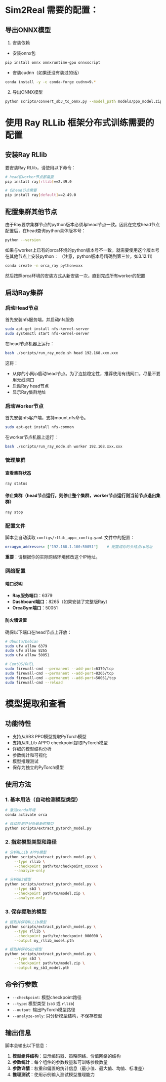 

# Sim2Real 需要的配置：

## 导出ONNX模型

1. 安装依赖
- 安装onnx包
```bash
pip install onnx onnxruntime-gpu onnxscript
```
- 安装cudnn（如果还没有装过的话）
```bash
conda install -y -c conda-forge cudnn=9.*
```


2. 导出ONNX模型
```bash
python scripts/convert_sb3_to_onnx.py --model_path models/ppo_model.zip --output_path models/ppo_model.onnx
```

# 使用 Ray RLLib 框架分布式训练需要的配置

## 安装Ray RLlib
要安装Ray RLlib，请使用以下命令：

```bash
# head和worker节点都需要
pip install ray[rllib]==2.49.0 

# 仅head节点需要
pip install ray[default]==2.49.0
```

## 配置集群其他节点

由于Ray要求集群节点的python版本必须与head节点一致。因此在完成head节点配置后，在head查询python具体版本号：

```bash
python --version
```

如果与worker上已有的orca环境的python版本号不一致，就需要使用这个版本号在其他节点上安装python：
（注意，python版本号精确到第三位，如3.12.11）

```bash
conda create -n orca_ray python=xxx
```

然后按照orca环境的安装方式从新安装一次，直到完成所有worker的配置

## 启动Ray集群

### 启动Head节点

首先安装nfs服务端，并启动nfs服务

```bash
sudo apt-get install nfs-kernel-server
sudo systemctl start nfs-kernel-server
```


在head节点机器上运行：

```bash
bash ./scripts/run_ray_node.sh head 192.168.xxx.xxx
```

这将：
- 从你的小网ip启动head节点。为了连接稳定性，推荐使用有线网口，尽量不要用无线网口
- 启动Ray head节点
- 显示Ray集群地址

### 启动Worker节点

首先安装nfs客户端，支持mount.nfs命令。

```bash
sudo apt-get install nfs-common
```

在worker节点机器上运行：

```bash
bash ./scripts/run_ray_node.sh worker 192.168.xxx.xxx
```

###  管理集群

#### 查看集群状态

```bash
ray status
```

#### 停止集群（head节点运行，则停止整个集群，worker节点运行则当前节点退出集群）

```bash
ray stop
```

### 配置文件

脚本会自动读取 `configs/rllib_appo_config.yaml` 文件中的配置：

```yaml
orcagym_addresses: ["192.168.1.100:50051"]    # 配置成你的头结点ip地址
```

**重要**：请根据你的实际网络环境修改这个IP地址。

### 网络配置

#### 端口说明

- **Ray服务端口**：6379
- **Dashboard端口**：8265（如果安装了完整版Ray）
- **OrcaGym端口**：50051

#### 防火墙设置

确保以下端口在head节点上开放：

```bash
# Ubuntu/Debian
sudo ufw allow 6379
sudo ufw allow 8265
sudo ufw allow 50051

# CentOS/RHEL
sudo firewall-cmd --permanent --add-port=6379/tcp
sudo firewall-cmd --permanent --add-port=8265/tcp
sudo firewall-cmd --permanent --add-port=50051/tcp
sudo firewall-cmd --reload
```

# 模型提取和查看

## 功能特性

- 支持从SB3 PPO模型提取PyTorch模型
- 支持从RLLib APPO checkpoint提取PyTorch模型
- 详细的模型结构分析
- 参数统计和可视化
- 模型推理测试
- 保存为独立的PyTorch模型

## 使用方法

### 1. 基本用法（自动检测模型类型）

```bash
# 激活conda环境
conda activate orca

# 自动检测并分析最新的模型
python scripts/extract_pytorch_model.py
```

### 2. 指定模型类型和路径

```bash
# 分析RLLib APPO模型
python scripts/extract_pytorch_model.py \
    --type rllib \
    --checkpoint path/to/checkpoint_xxxxxx \
    --analyze-only

# 分析SB3模型
python scripts/extract_pytorch_model.py \
    --type sb3 \
    --checkpoint path/to/model.zip \
    --analyze-only
```

### 3. 保存提取的模型

```bash
# 提取并保存RLLib模型
python scripts/extract_pytorch_model.py \
    --type rllib \
    --checkpoint path/to/checkpoint_000000 \
    --output my_rllib_model.pth

# 提取并保存SB3模型
python scripts/extract_pytorch_model.py \
    --type sb3 \
    --checkpoint path/to/model.zip \
    --output my_sb3_model.pth
```

## 命令行参数

- `--checkpoint`: 模型checkpoint路径
- `--type`: 模型类型 (`sb3` 或 `rllib`)
- `--output`: 输出PyTorch模型路径
- `--analyze-only`: 只分析模型结构，不保存模型

## 输出信息

脚本会输出以下信息：

1. **模型组件结构**：显示编码器、策略网络、价值网络的结构
2. **参数统计**：每个组件的参数数量和可训练参数数量
3. **参数详情**：权重和偏置的统计信息（最小值、最大值、均值、标准差）
4. **推理测试**：使用示例输入测试模型推理能力